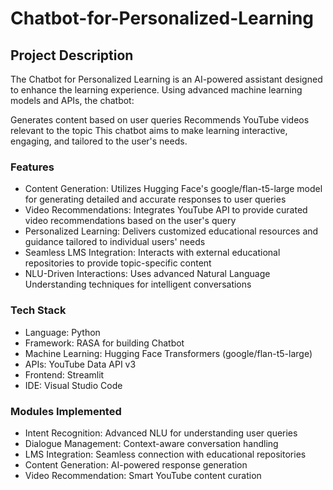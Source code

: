 # Chatbot-for-Personalized-Learning 

## Project Description

The Chatbot for Personalized Learning is an AI-powered assistant designed to enhance the learning experience. Using advanced machine learning models and APIs, the chatbot:

Generates content based on user queries
Recommends YouTube videos relevant to the topic
This chatbot aims to make learning interactive, engaging, and tailored to the user's needs.

### Features

* Content Generation: Utilizes Hugging Face's google/flan-t5-large model for generating detailed and accurate responses to user queries
* Video Recommendations: Integrates YouTube API to provide curated video recommendations based on the user's query
* Personalized Learning: Delivers customized educational resources and guidance tailored to individual users' needs
* Seamless LMS Integration: Interacts with external educational repositories to provide topic-specific content
* NLU-Driven Interactions: Uses advanced Natural Language Understanding techniques for intelligent conversations

### Tech Stack

* Language: Python
* Framework: RASA for building Chatbot
* Machine Learning: Hugging Face Transformers (google/flan-t5-large)
* APIs: YouTube Data API v3
* Frontend: Streamlit
* IDE: Visual Studio Code

### Modules Implemented

* Intent Recognition: Advanced NLU for understanding user queries
* Dialogue Management: Context-aware conversation handling
* LMS Integration: Seamless connection with educational repositories
* Content Generation: AI-powered response generation
* Video Recommendation: Smart YouTube content curation
